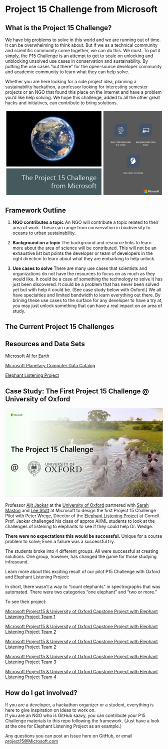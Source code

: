 # Project 15 Challenge from Microsoft

## What is the Project 15 Challenge?

We have big problems to solve in this world and we are running out of time.  It can be overwhelming to think about.  But if we as a technical community and scientific community come together, we can do this. We must.
To put it simply, the P15 Challenge is an attempt to get to scale on unlocking and unblocking unsolved use cases in conservation and sustainability.  By putting the use cases “out there” for the open-source developer community and academic community to learn what they can help solve.

Whether you are here looking for a side project idea, planning a sustainability hackathon, a professor looking for interesting semester projects or an NGO that found this place on the internet and have a problem you’d like help solving.  We hope this challenge, added to all the other great hacks and initiatives, can contribute to bring solutions.

![Project 15 Challenge Framework](../media/P15-challenge-framework.png)
## Framework Outline

1. **NGO contributes a topic**
An NGO will contribute a topic related to their area of work.  These can range from conservation in biodiversity to oceans to urban sustainability.

1. **Background on a topic**
The background and resource links to learn more about the area of science will be contributed. This will not be an exhaustive list but points the developer or team of developers in the right direction to learn about what they are embarking to help unlock.

1. **Use cases to solve**
There are many use cases that scientists and organizations do not have the resources to focus on as much as they would like.  It could be a case of something the technology to solve it has just been discovered.  It could be a problem that has never been solved yet but with help it could be. (See case study below with Oxford.) We all have specialties and limited bandwidth to learn everything out there. By brining these use cases to the surface for any developer to have a try at, you may just unlock something that can have a real impact on an area of study.

## The Current Project 15 Challenges

## Resources and Data Sets 
[Microsoft AI for Earth](https://www.microsoft.com/ai/ai-for-earth-tech-resources)

[Microsoft Planetary Computer Data Catalog](https://planetarycomputer.microsoft.com/catalog)

[Elephant Listening Project](https://elephantlisteningproject.org/)

## Case Study:  The First Project 15 Challenge @ University of Oxford

![Project 15 Challenge Pilot at Oxford](../media/p15-challenge-oxford-intro-pic.png)

Professor [Ajit Jaokar](https://www.linkedin.com/in/ajitjaokar/) at the [University of Oxford](https://www.ox.ac.uk/) partnered with [Sarah Maston](https://www.linkedin.com/in/smwmaston/) and [Lee Stott](https://www.linkedin.com/in/leestott/) at Microsoft to design the first Project 15 Challenge Pilot with Peter Wrege, Director of the [Elephant Listening Project](https://elephantlisteningproject.org/) at Cornell.  Prof. Jaokar challenged his class of approx AI/ML students to look at the challenges of listening to elephants to see if they could help Dr. Wedge.

**There were no expectations this would be successful.** Unique for a course problem to solve; Even a failure was a successful try.

The students broke into 4 different groups.  All were successful at creating solutions.  One group, however, has changed the game for those studying infrasound.  

Learn more about this exciting result of our pilot P15 Challenge with Oxford and Elephant Listening Project:

In short, there wasn’t a way to “count elephants” in spectrographs that was automated.  There were two categories “one elephant” and “two or more.”

To see their project:

[Microsoft Project15 & University of Oxford Capstone Project with Elephant Listening Project Team 1](https://techcommunity.microsoft.com/t5/educator-developer-blog/microsoft-project15-amp-university-of-oxford-capstone-project/ba-p/2261923)

[Microsoft Project15 & University of Oxford Capstone Project with Elephant Listening Project Team 2](https://techcommunity.microsoft.com/t5/educator-developer-blog/microsoft-project15-amp-university-of-oxford-capstone-project/ba-p/2262001)

[Microsoft Project15 & University of Oxford Capstone Project with Elephant Listening Project Team 2](https://techcommunity.microsoft.com/t5/educator-developer-blog/microsoft-project15-amp-university-of-oxford-capstone-project/ba-p/2262001)

[Microsoft Project15 & University of Oxford Capstone Project with Elephant Listening Project Team 3](https://techcommunity.microsoft.com/t5/educator-developer-blog/microsoft-project15-amp-university-of-oxford-capstone-project/ba-p/2262001)

[Microsoft Project15 & University of Oxford Capstone Project with Elephant Listening Project Team 4](https://techcommunity.microsoft.com/t5/educator-developer-blog/microsoft-project15-amp-university-of-oxford-capstone-project/ba-p/2262312)

## How do I get involved?

If you are a developer, a hackathon organizer or a student, everything is here to give inspiration on ideas to work on.  
If you are an NGO who is GitHub saavy, you can contribute your P15 Challenge materials to this repo following the framework.  (Just have a look at the one for Elephant Listening Project as an example.)

Any questions you can post an Issue here on GitHub, or email project15@Microsoft.com
